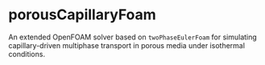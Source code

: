 # porousCapillaryFoam
An extended OpenFOAM solver based on `twoPhaseEulerFoam` for simulating capillary-driven multiphase transport in porous media under isothermal conditions.  
